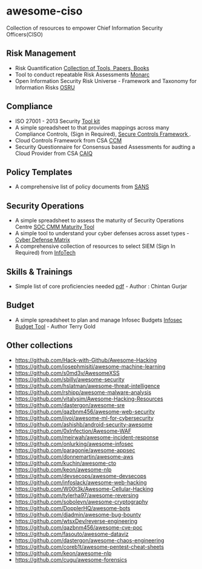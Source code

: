 # awesome-ciso
Collection of resources to empower Chief Information Security Officers(CISO)

## Risk Management
- Risk Quantification [Collection of Tools, Papers, Books](https://github.com/veeral-patel/awesome-risk-quantification)
- Tool to conduct repeatable Risk Assessments [Monarc](https://www.monarc.lu/)
- Open Information Security Risk Universe - Framework and Taxonomy for Information Risks [OSRU](https://oisru.org/)

## Compliance
- ISO 27001 - 2013 Security [Tool kit](https://www.iso27001security.com/html/toolkit.html) 
- A simple spreadsheet to that provides mappings across many Compliance Controls, (Sign in Required), [Secure Controls Framework ](https://www.securecontrolsframework.com/). 
- Cloud Controls Framework from CSA [CCM](https://cloudsecurityalliance.org/research/cloud-controls-matrix/)
- Security Questionnaire for Consensus based Assessments for audting a Cloud Provider from CSA [CAIQ](https://cloudsecurityalliance.org/artifacts/star-level-1-security-questionnaire-caiq-v4/)

## Policy Templates
- A comprehensive list of policy documents from [SANS](https://www.sans.org/information-security-policy/)

## Security Operations
- A simple spreadsheet to assess the maturity of Security Operations Centre [SOC CMM Maturity Tool](https://www.soc-cmm.com/downloads/latest/) 
- A simple tool to understand your cyber defenses across asset types - [Cyber Defense Matrix](https://cyberdefensematrix.com/)
- A comprehensive collection of resources to select SIEM (Sign In Required) from [InfoTech](https://www.infotech.com/research/ss/select-and-implement-a-siem-solution)
## Skills & Trainings
- Simple list of core proficiencies needed [pdf](https://github.com/sashank/awesome-ciso/blob/main/CISO_Core_Proficiency.pdf) - Author : Chintan Gurjar
## Budget  
- A simple spreadsheet to plan and manage Infosec Budgets [Infosec Budget Tool](https://github.com/sashank/awesome-ciso/blob/main/InfoSecBudget_v1.0.2.xlsm) - Author Terry Gold

## Other collections
- https://github.com/Hack-with-Github/Awesome-Hacking
- https://github.com/josephmisiti/awesome-machine-learning
- https://github.com/s0md3v/AwesomeXSS
- https://github.com/sbilly/awesome-security
- https://github.com/hslatman/awesome-threat-intelligence
- https://github.com/rshipp/awesome-malware-analysis
- https://github.com/vitalysim/Awesome-Hacking-Resources
- https://github.com/dastergon/awesome-sre
- https://github.com/qazbnm456/awesome-web-security
- https://github.com/jivoi/awesome-ml-for-cybersecurity
- https://github.com/ashishb/android-security-awesome
- https://github.com/0xInfection/Awesome-WAF
- https://github.com/meirwah/awesome-incident-response
- https://github.com/onlurking/awesome-infosec
- https://github.com/paragonie/awesome-appsec
- https://github.com/donnemartin/awesome-aws
- https://github.com/kuchin/awesome-cto
- https://github.com/keon/awesome-nlp
- https://github.com/devsecops/awesome-devsecops
- https://github.com/infoslack/awesome-web-hacking
- https://github.com/W00t3k/Awesome-Cellular-Hacking
- https://github.com/tylerha97/awesome-reversing
- https://github.com/sobolevn/awesome-cryptography
- https://github.com/DopplerHQ/awesome-bots
- https://github.com/djadmin/awesome-bug-bounty
- https://github.com/wtsxDev/reverse-engineering
- https://github.com/qazbnm456/awesome-cve-poc
- https://github.com/fasouto/awesome-dataviz
- https://github.com/dastergon/awesome-chaos-engineering
- https://github.com/coreb1t/awesome-pentest-cheat-sheets
- https://github.com/keon/awesome-nlp
- https://github.com/cugu/awesome-forensics

